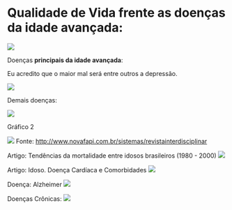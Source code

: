 # Qualidade de Vida frente as doenças da idade avançada:

![](http://www.cmm.am.gov.br/wp-content/uploads/2014/04/CMM-AUDIENCIA-PUBLICA_ROBERVALDO-ROCHA1.jpg)

Doenças **principais da idade avançada**:

Eu acredito que o maior mal será entre outros a depressão.

![](http://portalamigodoidoso.com.br/wp-content/uploads/2012/07/causa-da-depress%C3%A3o-depois-dos-60-portal-amigo-do-idoso.gif)

Demais doenças:

![](http://blog.newtonpaiva.br/pos/wp-content/uploads/2012/11/E6-FARM-30-GRAFICO-1.jpg)

Gráfico 2

![](http://www.novafapi.com.br/sistemas/revistainterdisciplinar/v4n4/imagens/13c.png)
Fonte: http://www.novafapi.com.br/sistemas/revistainterdisciplinar

Artigo: Tendências da mortalidade entre idosos brasileiros (1980 - 2000)
![](http://scielo.iec.pa.gov.br/img/revistas/ess/v13n4/4a04t6.gif)

Artigo: Idoso. Doença Cardíaca e Comorbidades
![](http://www.scielo.br/img/fbpe/abc/v79n6/13766q1.gif)

Doença: Alzheimer
![](http://imgs.jusbrasil.com/publications/noticias/images/mal-de-alzheimer1-jpg.jpg)


Doenças Crônicas:
![](http://image.slidesharecdn.com/planodeatenoaoidoso-140721070023-phpapp02/95/plano-de-ateno-ao-idoso-8-638.jpg?cb=1405926045)